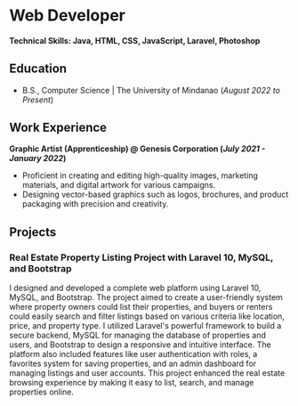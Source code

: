 # Web Developer

#### Technical Skills: Java, HTML, CSS, JavaScript, Laravel, Photoshop

## Education	        		
- B.S., Computer Science | The University of Mindanao (_August 2022 to Present_)

## Work Experience
**Graphic Artist (Apprenticeship) @ Genesis Corporation (_July 2021 - January 2022_)**
- Proficient in creating and editing high-quality images, marketing materials, and digital artwork for various campaigns.
- Designing vector-based graphics such as logos, brochures, and product packaging with precision and creativity.

## Projects
### Real Estate Property Listing Project with Laravel 10, MySQL, and Bootstrap

 I designed and developed a complete web platform using Laravel 10, MySQL, and Bootstrap. The project aimed to create a user-friendly system where property owners could list their properties, and buyers or renters could easily search and filter listings based on various criteria like location, price, and property type. I utilized Laravel's powerful framework to build a secure backend, MySQL for managing the database of properties and users, and Bootstrap to design a responsive and intuitive interface. The platform also included features like user authentication with roles, a favorites system for saving properties, and an admin dashboard for managing listings and user accounts. This project enhanced the real estate browsing experience by making it easy to list, search, and manage properties online.
